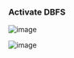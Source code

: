 ### Activate DBFS
![image](https://github.com/user-attachments/assets/435b7068-4051-4095-b916-44f18df4185e)

![image](https://github.com/user-attachments/assets/5bae48b4-3ec6-47d0-a882-9ccd4b1d9342)

